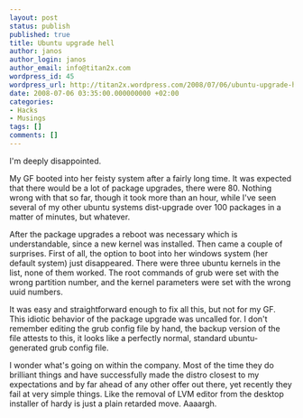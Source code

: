 ```yaml
---
layout: post
status: publish
published: true
title: Ubuntu upgrade hell
author: janos
author_login: janos
author_email: info@titan2x.com
wordpress_id: 45
wordpress_url: http://titan2x.wordpress.com/2008/07/06/ubuntu-upgrade-hell/
date: 2008-07-06 03:35:00.000000000 +02:00
categories:
- Hacks
- Musings
tags: []
comments: []
---
```

I'm deeply disappointed.

My GF booted into her feisty system after a fairly long time. It was expected that there would be a lot of package upgrades, there were 80. Nothing wrong with that so far, though it took more than an hour, while I've seen several of my other ubuntu systems dist-upgrade over 100 packages in a matter of minutes, but whatever.

After the package upgrades a reboot was necessary which is understandable, since a new kernel was installed. Then came a couple of surprises. First of all, the option to boot into her windows system (her default system) just disappeared. There were three ubuntu kernels in the list, none of them worked. The root commands of grub were set with the wrong partition number, and the kernel parameters were set with the wrong uuid numbers.

It was easy and straightforward enough to fix all this, but not for my GF. This idiotic behavior of the package upgrade was uncalled for. I don't remember editing the grub config file by hand, the backup version of the file attests to this, it looks like a perfectly normal, standard ubuntu-generated grub config file.

I wonder what's going on within the company. Most of the time they do brilliant things and have successfully made the distro closest to my expectations and by far ahead of any other offer out there, yet recently they fail at very simple things. Like the removal of LVM editor from the desktop installer of hardy is just a plain retarded move. Aaaargh.
